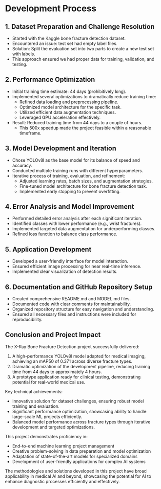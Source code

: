 # Development Process

## 1. Dataset Preparation and Challenge Resolution

- Started with the Kaggle bone fracture detection dataset.
- Encountered an issue: test set had empty label files.
- Solution: Split the evaluation set into two parts to create a new test set with labels.
- This approach ensured we had proper data for training, validation, and testing.

## 2. Performance Optimization

- Initial training time estimate: 44 days (prohibitively long).
- Implemented several optimizations to dramatically reduce training time:
  - Refined data loading and preprocessing pipeline.
  - Optimized model architecture for the specific task.
  - Utilized efficient data augmentation techniques.
  - Leveraged GPU acceleration effectively.
- Result: Reduced training time from 44 days to a couple of hours.
  - This 500x speedup made the project feasible within a reasonable timeframe.

## 3. Model Development and Iteration

- Chose YOLOv8l as the base model for its balance of speed and accuracy.
- Conducted multiple training runs with different hyperparameters.
- Iterative process of training, evaluation, and refinement:
  - Adjusted learning rates, batch sizes, and augmentation strategies.
  - Fine-tuned model architecture for bone fracture detection task.
  - Implemented early stopping to prevent overfitting.

## 4. Error Analysis and Model Improvement

- Performed detailed error analysis after each significant iteration.
- Identified classes with lower performance (e.g., wrist fractures).
- Implemented targeted data augmentation for underperforming classes.
- Refined loss function to balance class performance.

## 5. Application Development

- Developed a user-friendly interface for model interaction.
- Ensured efficient image processing for near real-time inference.
- Implemented clear visualization of detection results.

## 6. Documentation and GitHub Repository Setup

- Created comprehensive README.md and MODEL.md files.
- Documented code with clear comments for maintainability.
- Organized repository structure for easy navigation and understanding.
- Ensured all necessary files and instructions were included for reproducibility.

## Conclusion and Project Impact

The X-Ray Bone Fracture Detection project successfully delivered:

1. A high-performance YOLOv8l model adapted for medical imaging, achieving an mAP50 of 0.371 across diverse fracture types.
2. Dramatic optimization of the development pipeline, reducing training time from 44 days to approximately 4 hours.
3. A prototype application ready for clinical testing, demonstrating potential for real-world medical use.

Key technical achievements:
- Innovative solution for dataset challenges, ensuring robust model training and evaluation.
- Significant performance optimization, showcasing ability to handle large-scale ML projects efficiently.
- Balanced model performance across fracture types through iterative development and targeted optimizations.

This project demonstrates proficiency in:
- End-to-end machine learning project management
- Creative problem-solving in data preparation and model optimization
- Adaptation of state-of-the-art models for specialized domains
- Development of user-friendly applications for complex AI systems

The methodologies and solutions developed in this project have broad applicability in medical AI and beyond, showcasing the potential for AI to enhance diagnostic processes efficiently and effectively.
